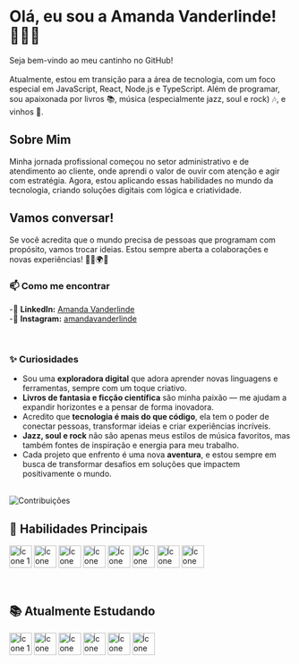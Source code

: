 <div align="left">
   <h1>Olá, eu sou a Amanda Vanderlinde! 👩‍💻✨</h1>

Seja bem-vindo ao meu cantinho no GitHub! 
<br>
<br>
Atualmente, estou em transição para a área de tecnologia, com um foco especial em JavaScript, React, Node.js e TypeScript. Além de programar, sou apaixonada por livros 📚, música (especialmente jazz, soul e rock) 🎶, e vinhos 🍷.

## Sobre Mim

Minha jornada profissional começou no setor administrativo e de atendimento ao cliente, onde aprendi o valor de ouvir com atenção e agir com estratégia. Agora, estou aplicando essas habilidades no mundo da tecnologia, criando soluções digitais com lógica e criatividade.

## Vamos conversar!

Se você acredita que o mundo precisa de pessoas que programam com propósito, vamos trocar ideias. Estou sempre aberta a colaborações e novas experiências! 🤝💡🌍✨

### 📫 Como me encontrar
-🔗 **LinkedIn:** [Amanda Vanderlinde](https://www.linkedin.com/in/amanda-vanderlinde-9447a6227/)  
-🔗 **Instagram:** [amandavanderlinde](https://www.instagram.com/amandavanderlinde/)
  
<br>

### ✨ **Curiosidades**
- Sou uma **exploradora digital** que adora aprender novas linguagens e ferramentas, sempre com um toque criativo.  
- **Livros de fantasia e ficção científica** são minha paixão — me ajudam a expandir horizontes e a pensar de forma inovadora.  
- Acredito que **tecnologia é mais do que código**, ela tem o poder de conectar pessoas, transformar ideias e criar experiências incríveis.  
- **Jazz, soul e rock** não são apenas meus estilos de música favoritos, mas também fontes de inspiração e energia para meu trabalho.  
- Cada projeto que enfrento é uma nova **aventura**, e estou sempre em busca de transformar desafios em soluções que impactem positivamente o mundo.

<br>

<div align="left">
   <img src="https://ssr-contributions-svg.vercel.app/_/madavndl?chart=3dbar&gap=0.6&scale=2&flatten=2&animation=wave&animation_duration=4&animation_delay=0.06&animation_amplitude=24&animation_frequency=0.1&animation_wave_center=0_3&format=svg&weeks=30&theme=cyan&dark=true" alt="Contribuições" />
</div>

<h2 align="left">🌟 Habilidades Principais</h2>

<p align="left">
    <img height="40" width="40" src="https://github.com/madavndl/madavndl/assets/113566563/d5303311-9820-4d9d-8667-b3c34805ffbf" alt="Ícone 1">
    <img height="40" width="40" src="https://github.com/madavndl/madavndl/assets/113566563/433869e8-e76e-4bad-8e76-1bac741a445a" alt="Ícone 2">
    <img height="40" width="40" src="https://github.com/madavndl/madavndl/assets/113566563/0ed68e11-2625-46a3-a840-57bf73f5a370" alt="Ícone 3">
    <img height="40" width="40" src="https://github.com/madavndl/madavndl/assets/113566563/c7f30f33-7614-485a-8b09-edc1420a46de" alt="Ícone 4">
    <img height="40" width="40" src="https://github.com/madavndl/madavndl/assets/113566563/7659affb-ec34-412a-96eb-8f9f5e3b09e2" alt="Ícone 5">
    <img height="40" width="40" src="https://github.com/madavndl/madavndl/assets/113566563/04d72a3f-5164-4f51-bd7e-713e86b799d4" alt="Ícone 6">
    <img height="40" width="40" src="https://github.com/madavndl/madavndl/assets/113566563/a2ad2c77-6d1f-4fa0-af88-d72b907ec914" alt="Ícone 7">
    <img height="40" width="40" src="https://github.com/madavndl/madavndl/assets/113566563/85a6aca1-b38a-4f2b-84ba-14a34e9fa4a4" alt="Ícone 8">
</p>

<br>

<h2 align="left">📚 Atualmente Estudando</h2>

<p align="left">
    <img height="40" width="40" src="https://github.com/madavndl/madavndl/assets/113566563/3c31ad79-6f3b-4532-9ec6-1eebb061a55b" alt="Ícone 1">
    <img height="40" width="40" src="https://github.com/madavndl/madavndl/assets/113566563/5e0eb719-819f-49d9-89cd-3f7bceb5e151" alt="Ícone 2">
    <img height="40" width="40" src="https://github.com/madavndl/madavndl/assets/113566563/433869e8-e76e-4bad-8e76-1bac741a445a" alt="Ícone 3">
    <img height="40" width="40" src="https://github.com/madavndl/madavndl/assets/113566563/7659affb-ec34-412a-96eb-8f9f5e3b09e2" alt="Ícone 4">
    <img height="40" width="40" src="https://github.com/madavndl/madavndl/assets/113566563/04d72a3f-5164-4f51-bd7e-713e86b799d4" alt="Ícone 5">
    <img height="40" width="40" src="https://github.com/madavndl/madavndl/assets/113566563/85a6aca1-b38a-4f2b-84ba-14a34e9fa4a4" alt="Ícone 6">
</p>
